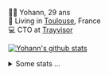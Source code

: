 <p>
  👨🏻 <bold>Yohann</bold>, 29 ans<br/>
  💼 Living in <a href="https://www.google.com/maps?q=toulouse">Toulouse</a>, France<br/>
  💻 CTO at <a href="https://trayvisor.com/">Trayvisor</a><br/>
</p>

<a href="https://github.com/anuraghazra/github-readme-stats"><img align="center" src="https://github-readme-stats-dviw-8taegaswk-yohann84ls-projects.vercel.app//api?username=yohann84L&show_icons=true&include_all_commits=true" alt="Yohann's github stats" /> </a>


<details>
  <summary>Some stats ...</summary><br/>
  

<!--START_SECTION:waka-->
![Code Time](http://img.shields.io/badge/Code%20Time-1%2C229%20hrs%209%20mins-blue)

![Profile Views](http://img.shields.io/badge/Profile%20Views-0-blue)

**🐱 My GitHub Data** 

> 📦 440.9 kB Used in GitHub's Storage 
 > 
> 🏆 310 Contributions in the Year 2025
 > 
> 🚫 Not Opted to Hire
 > 
> 📜 26 Public Repositories 
 > 
> 🔑 21 Private Repositories 
 > 
**I'm an Early 🐤** 

```text
🌞 Morning                22909 commits       ████████░░░░░░░░░░░░░░░░░   30.10 % 
🌆 Daytime                43824 commits       ██████████████░░░░░░░░░░░   57.59 % 
🌃 Evening                9220 commits        ███░░░░░░░░░░░░░░░░░░░░░░   12.12 % 
🌙 Night                  145 commits         ░░░░░░░░░░░░░░░░░░░░░░░░░   00.19 % 
```
📅 **I'm Most Productive on Wednesday** 

```text
Monday                   14366 commits       █████░░░░░░░░░░░░░░░░░░░░   18.88 % 
Tuesday                  14325 commits       █████░░░░░░░░░░░░░░░░░░░░   18.82 % 
Wednesday                15839 commits       █████░░░░░░░░░░░░░░░░░░░░   20.81 % 
Thursday                 15553 commits       █████░░░░░░░░░░░░░░░░░░░░   20.44 % 
Friday                   14585 commits       █████░░░░░░░░░░░░░░░░░░░░   19.17 % 
Saturday                 534 commits         ░░░░░░░░░░░░░░░░░░░░░░░░░   00.70 % 
Sunday                   896 commits         ░░░░░░░░░░░░░░░░░░░░░░░░░   01.18 % 
```


📊 **This Week I Spent My Time On** 

```text
🕑︎ Time Zone: Europe/Paris

💬 Programming Languages: 
HTTP Request             20 mins             █████████████████████████   100.00 % 

🔥 Editors: 
Zed                      20 mins             █████████████████████████   100.00 % 

💻 Operating System: 
Mac                      20 mins             █████████████████████████   100.00 % 
```

**I Mostly Code in Python** 

```text
Python                   25 repos            ██████████████░░░░░░░░░░░   54.35 % 
Jupyter Notebook         4 repos             ██░░░░░░░░░░░░░░░░░░░░░░░   08.70 % 
JavaScript               3 repos             ██░░░░░░░░░░░░░░░░░░░░░░░   06.52 % 
HTML                     2 repos             █░░░░░░░░░░░░░░░░░░░░░░░░   04.35 % 
Shell                    1 repo              █░░░░░░░░░░░░░░░░░░░░░░░░   02.17 % 
```




 Last Updated on 03/04/2025 00:40:02 UTC
<!--END_SECTION:waka-->
